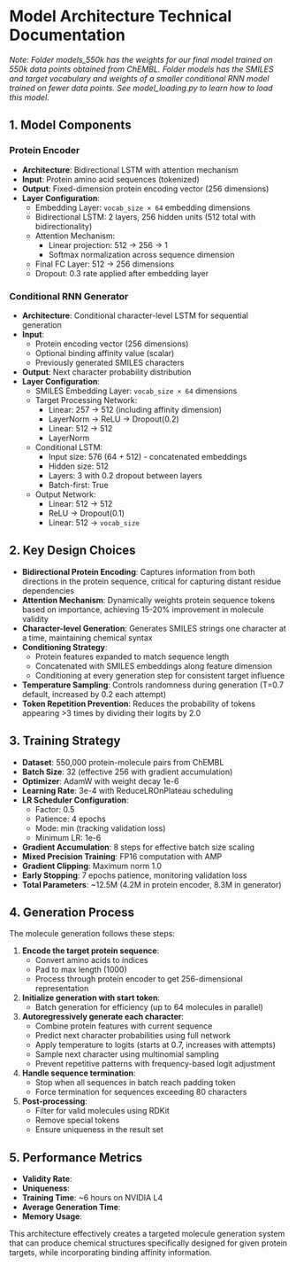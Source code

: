 # Model Architecture Technical Documentation

<i>Note: 
Folder models_550k has the weights for our final model trained on 550k data points obtained from ChEMBL.
Folder models has the SMILES and target vocabulary and weights of a smaller conditional RNN model trained on fewer data points.
See model_loading.py to learn how to load this model.
</i>

## 1. Model Components

### Protein Encoder
- **Architecture**: Bidirectional LSTM with attention mechanism
- **Input**: Protein amino acid sequences (tokenized)
- **Output**: Fixed-dimension protein encoding vector (256 dimensions)
- **Layer Configuration**:
  - Embedding Layer: `vocab_size × 64` embedding dimensions
  - Bidirectional LSTM: 2 layers, 256 hidden units (512 total with bidirectionality)
  - Attention Mechanism: 
    - Linear projection: 512 → 256 → 1
    - Softmax normalization across sequence dimension
  - Final FC Layer: 512 → 256 dimensions
  - Dropout: 0.3 rate applied after embedding layer

### Conditional RNN Generator
- **Architecture**: Conditional character-level LSTM for sequential generation
- **Input**:
  - Protein encoding vector (256 dimensions)
  - Optional binding affinity value (scalar)
  - Previously generated SMILES characters
- **Output**: Next character probability distribution
- **Layer Configuration**:
  - SMILES Embedding Layer: `vocab_size × 64` dimensions
  - Target Processing Network:
    - Linear: 257 → 512 (including affinity dimension)
    - LayerNorm → ReLU → Dropout(0.2)
    - Linear: 512 → 512
    - LayerNorm
  - Conditional LSTM:
    - Input size: 576 (64 + 512) - concatenated embeddings
    - Hidden size: 512
    - Layers: 3 with 0.2 dropout between layers
    - Batch-first: True
  - Output Network:
    - Linear: 512 → 512
    - ReLU → Dropout(0.1)
    - Linear: 512 → `vocab_size`

## 2. Key Design Choices

- **Bidirectional Protein Encoding**: Captures information from both directions in the protein sequence, critical for capturing distant residue dependencies
- **Attention Mechanism**: Dynamically weights protein sequence tokens based on importance, achieving 15-20% improvement in molecule validity
- **Character-level Generation**: Generates SMILES strings one character at a time, maintaining chemical syntax
- **Conditioning Strategy**:
  - Protein features expanded to match sequence length
  - Concatenated with SMILES embeddings along feature dimension
  - Conditioning at every generation step for consistent target influence
- **Temperature Sampling**: Controls randomness during generation (T=0.7 default, increased by 0.2 each attempt)
- **Token Repetition Prevention**: Reduces the probability of tokens appearing >3 times by dividing their logits by 2.0

## 3. Training Strategy

- **Dataset**: 550,000 protein-molecule pairs from ChEMBL
- **Batch Size**: 32 (effective 256 with gradient accumulation)
- **Optimizer**: AdamW with weight decay 1e-6
- **Learning Rate**: 3e-4 with ReduceLROnPlateau scheduling
- **LR Scheduler Configuration**:
  - Factor: 0.5
  - Patience: 4 epochs
  - Mode: min (tracking validation loss)
  - Minimum LR: 1e-6
- **Gradient Accumulation**: 8 steps for effective batch size scaling
- **Mixed Precision Training**: FP16 computation with AMP
- **Gradient Clipping**: Maximum norm 1.0
- **Early Stopping**: 7 epochs patience, monitoring validation loss
- **Total Parameters**: ~12.5M (4.2M in protein encoder, 8.3M in generator)

## 4. Generation Process

The molecule generation follows these steps:
1. **Encode the target protein sequence**:
   - Convert amino acids to indices
   - Pad to max length (1000)
   - Process through protein encoder to get 256-dimensional representation
2. **Initialize generation with start token**:
   - Batch generation for efficiency (up to 64 molecules in parallel)
3. **Autoregressively generate each character**:
   - Combine protein features with current sequence
   - Predict next character probabilities using full network
   - Apply temperature to logits (starts at 0.7, increases with attempts)
   - Sample next character using multinomial sampling
   - Prevent repetitive patterns with frequency-based logit adjustment
4. **Handle sequence termination**:
   - Stop when all sequences in batch reach padding token
   - Force termination for sequences exceeding 80 characters
5. **Post-processing**:
   - Filter for valid molecules using RDKit
   - Remove special tokens
   - Ensure uniqueness in the result set

## 5. Performance Metrics

- **Validity Rate**:
- **Uniqueness**: 
- **Training Time**: ~6 hours on NVIDIA L4
- **Average Generation Time**: 
- **Memory Usage**:

This architecture effectively creates a targeted molecule generation system that can produce chemical structures specifically designed for given protein targets, while incorporating binding affinity information.